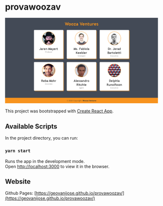# provawoozav

<img src='./desktop/snapshot.png' />

This project was bootstrapped with [Create React App](https://github.com/facebook/create-react-app).

## Available Scripts

In the project directory, you can run:

### `yarn start`

Runs the app in the development mode.<br>
Open [http://localhost:3000](http://localhost:3000) to view it in the browser.

## Website

Github Pages: [https://geovanijose.github.io/provawoozav/](https://geovanijose.github.io/provawoozav/)